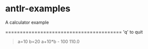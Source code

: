 # antlr-examples

A calculator example

========================================
'q' to quit
>a=10
>b=20
>a+10*b - 100
110.0
